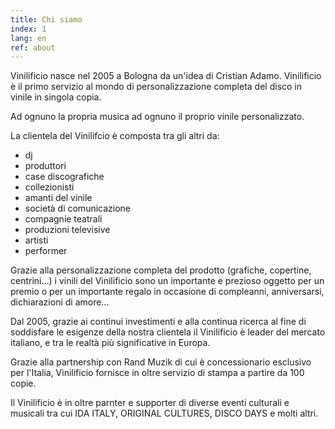 ```yaml
---
title: Chi siamo
index: 1
lang: en
ref: about
---
```

Vinilificio nasce nel 2005 a Bologna da un'idea di Cristian Adamo. Vinilificio è il primo servizio al mondo di personalizzazione completa del disco in vinile in singola copia.

Ad ognuno la propria musica ad ognuno il proprio vinile personalizzato.

La clientela del Vinilifcio è composta tra gli altri da:

* dj
* produttori
* case discografiche
* collezionisti
* amanti del vinile
* società di comunicazione
* compagnie teatrali
* produzioni televisive
* artisti
* performer

Grazie alla personalizzazione completa del prodotto (grafiche, copertine, centrini…) i vinili del Vinilificio sono un importante e prezioso oggetto per un premio o per un importante regalo in occasione di compleanni, anniversarsi, dichiarazioni di amore…

Dal 2005, grazie ai continui investimenti e alla continua ricerca al fine di soddisfare le esigenze della nostra clientela il Vinilificio è leader del mercato italiano, e tra le realtà più significative in Europa.

Grazie alla partnership con Rand Muzik di cui è concessionario esclusivo per l'Italia, Vinilificio fornisce in oltre servizio di stampa a partire da 100 copie.

Il Vinilificio è in oltre parnter e supporter di diverse eventi culturali e musicali tra cui IDA ITALY, ORIGINAL CULTURES, DISCO DAYS e molti altri.
